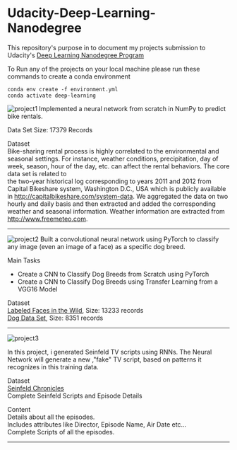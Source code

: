 # Udacity-Deep-Learning-Nanodegree
This repository's purpose in to document my projects submission to Udacity's [Deep Learning Nanodegree Program](https://www.udacity.com/course/deep-learning-nanodegree--nd101)

To Run any of the projects on your local machine please run these commands to create a conda environment
```
conda env create -f environment.yml
conda activate deep-learning
```

![project1](https://user-images.githubusercontent.com/44305804/83665787-33d91e80-a5cc-11ea-80d4-1c2313e06db5.png)
Implemented a neural network from scratch in NumPy to predict bike rentals.

Data Set Size: 17379 Records

Dataset<br>
Bike-sharing rental process is highly correlated to the environmental and seasonal settings. For instance, weather conditions,
precipitation, day of week, season, hour of the day, etc. can affect the rental behaviors. The core data set is related to  
the two-year historical log corresponding to years 2011 and 2012 from Capital Bikeshare system, Washington D.C., USA which is 
publicly available in http://capitalbikeshare.com/system-data. We aggregated the data on two hourly and daily basis and then 
extracted and added the corresponding weather and seasonal information. Weather information are extracted from http://www.freemeteo.com. 

------

![project2](https://user-images.githubusercontent.com/44305804/83665790-3471b500-a5cc-11ea-9652-cb2d589bb584.png)
Built a convolutional neural network using PyTorch to classify any image (even an image of a face) as a specific dog breed.

Main Tasks
- Create a CNN to Classify Dog Breeds from Scratch using PyTorch
- Create a CNN to Classify Dog Breeds using Transfer Learning from a VGG16 Model

Dataset<br>
[Labeled Faces in the Wild](http://vis-www.cs.umass.edu/lfw/), Size: 13233 records<br>
[Dog Data Set](https://s3-us-west-1.amazonaws.com/udacity-aind/dog-project/dogImages.zip), Size: 8351 records

------

![project3](https://user-images.githubusercontent.com/44305804/83665793-350a4b80-a5cc-11ea-8915-9f955bbd8a80.png)

In this project, i generated Seinfeld TV scripts using RNNs. The Neural Network will generate a new ,"fake" TV script, based on patterns it recognizes in this training data.

Dataset<br>
[Seinfeld Chronicles](https://www.kaggle.com/thec03u5/seinfeld-chronicles#scripts.csv)<br>
Complete Seinfeld Scripts and Episode Details

Content<br>
Details about all the episodes.<br>
Includes attributes like Director, Episode Name, Air Date etc…<br>
Complete Scripts of all the episodes.<br>

------

<!--- 
![project4](https://user-images.githubusercontent.com/44305804/83665796-35a2e200-a5cc-11ea-87bf-c18c2ecbfe01.png)
![project5](https://user-images.githubusercontent.com/44305804/83665798-363b7880-a5cc-11ea-9cbf-b457f42e0046.png)
---> 
